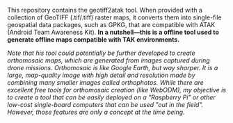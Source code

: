 This repository contains the geotiff2atak tool. When provided with a collection of GeoTIFF (.tif/.tiff) raster maps, it converts them into single-file geospatial data packages, such as GPKG, that are compatible with ATAK (Android Team Awareness Kit).
**In a nutshell—this is a offline tool used to generate offline maps compatible with TAK environments.**

<i>Note that his tool could potentially be further developed to create orthomosaic maps, which are generated from images captured during drone missions. Orthomosaic is like Google Earth, but way sharper. It is a large, map-quality image with high detail and resolution made by combining many smaller images called orthophotos. While there are excellent free tools for orthomosaic creation (like WebODM), my objective is to create a tool that can be easily deployed on a "Raspberry Pi" or other low-cost single-board computers that can be used "out in the field". However, those features are only a concept at the time being.</i>



